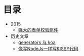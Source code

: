 # 目录

* 2015
   * [强大的表单校验组件](2015/auth.md)
* 历史文章
   * [generators 与 koa](history/generators-and-koa.md)
   * [像写NodeJs一样写KISSY代码](history/write-kissy-link-nodejs.md)

